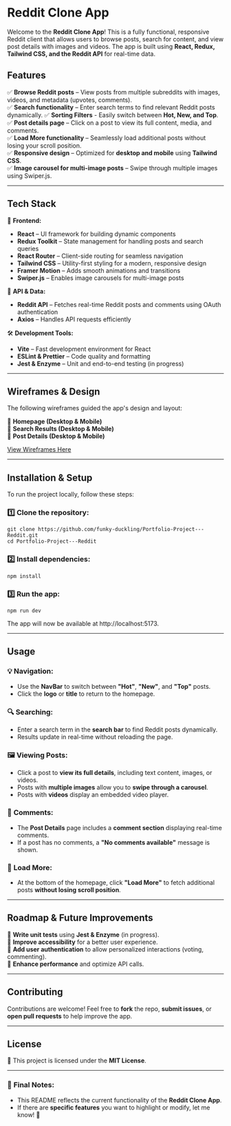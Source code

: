 # **Reddit Clone App**  

Welcome to the **Reddit Clone App**! This is a fully functional, responsive Reddit client that allows users to browse posts, search for content, and view post details with images and videos. The app is built using **React, Redux, Tailwind CSS, and the Reddit API** for real-time data.  

## **Features**  

✅ **Browse Reddit posts** – View posts from multiple subreddits with images, videos, and metadata (upvotes, comments).  
✅ **Search functionality** – Enter search terms to find relevant Reddit posts dynamically.
✅ **Sorting Filters** - Easily switch between **Hot, New, and Top**.
✅ **Post details page** – Click on a post to view its full content, media, and comments.  
✅ **Load More functionality** – Seamlessly load additional posts without losing your scroll position.  
✅ **Responsive design** – Optimized for **desktop and mobile** using **Tailwind CSS**.  
✅ **Image carousel for multi-image posts** – Swipe through multiple images using Swiper.js.    

---

## **Tech Stack**  

🚀 **Frontend:**  
- **React** – UI framework for building dynamic components  
- **Redux Toolkit** – State management for handling posts and search queries  
- **React Router** – Client-side routing for seamless navigation  
- **Tailwind CSS** – Utility-first styling for a modern, responsive design  
- **Framer Motion** – Adds smooth animations and transitions  
- **Swiper.js** – Enables image carousels for multi-image posts  

🔗 **API & Data:**  
- **Reddit API** – Fetches real-time Reddit posts and comments using OAuth authentication  
- **Axios** – Handles API requests efficiently  

🛠 **Development Tools:**  
- **Vite** – Fast development environment for React  
- **ESLint & Prettier** – Code quality and formatting  
- **Jest & Enzyme** – Unit and end-to-end testing (in progress)  

---

## **Wireframes & Design**  

The following wireframes guided the app's design and layout:  

📌 **Homepage (Desktop & Mobile)**  
📌 **Search Results (Desktop & Mobile)**  
📌 **Post Details (Desktop & Mobile)**  

[View Wireframes Here](https://github.com/funky-duckling/Portfolio-Project---Reddit/tree/cdce640dac10ac27d075d4f606431d305614c888/src/assets/wireframes)

---

## **Installation & Setup**  

To run the project locally, follow these steps:  

### **1️⃣ Clone the repository:**  
```
git clone https://github.com/funky-duckling/Portfolio-Project---Reddit.git
cd Portfolio-Project---Reddit
```

### **2️⃣ Install dependencies:**
```
npm install
```

### **3️⃣ Run the app:**
```
npm run dev
```

The app will now be available at http://localhost:5173.

---

## **Usage**  

### 💡 **Navigation:**  
- Use the **NavBar** to switch between **"Hot"**, **"New"**, and **"Top"** posts.  
- Click the **logo** or **title** to return to the homepage.  

### 🔍 **Searching:**  
- Enter a search term in the **search bar** to find Reddit posts dynamically.  
- Results update in real-time without reloading the page.  

### 🖼 **Viewing Posts:**  
- Click a post to **view its full details**, including text content, images, or videos.  
- Posts with **multiple images** allow you to **swipe through a carousel**.  
- Posts with **videos** display an embedded video player.  

### 💬 **Comments:**  
- The **Post Details** page includes a **comment section** displaying real-time comments.  
- If a post has no comments, a **"No comments available"** message is shown.  

### 📜 **Load More:**  
- At the bottom of the homepage, click **"Load More"** to fetch additional posts **without losing scroll position**.  

---

## **Roadmap & Future Improvements**  

🔹 **Write unit tests** using **Jest & Enzyme** (in progress).  
🔹 **Improve accessibility** for a better user experience.  
🔹 **Add user authentication** to allow personalized interactions (voting, commenting).  
🔹 **Enhance performance** and optimize API calls.  

---

## **Contributing**  

Contributions are welcome! Feel free to **fork** the repo, **submit issues**, or **open pull requests** to help improve the app.  

---

## **License**  

📜 This project is licensed under the **MIT License**.  

---

### 🎯 **Final Notes:**  
- This README reflects the current functionality of the **Reddit Clone App**.  
- If there are **specific features** you want to highlight or modify, let me know! 🚀  

